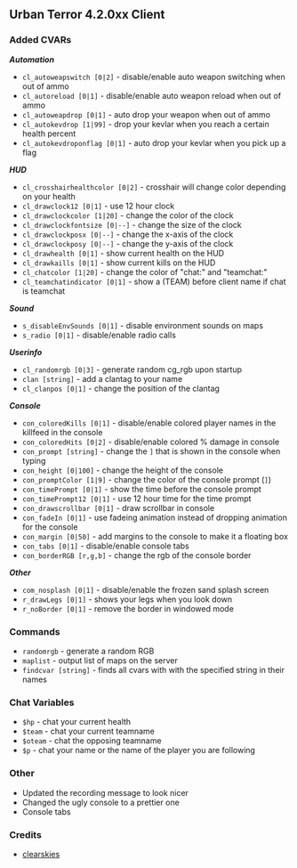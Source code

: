## Urban Terror 4.2.0xx Client ##

### Added CVARs ###

_<b>Automation</b>_
+ `cl_autoweapswitch [0|2]` - disable/enable auto weapon switching when out of ammo
+ `cl_autoreload [0|1]` - disable/enable auto weapon reload when out of ammo
+ `cl_autoweapdrop [0|1]` - auto drop your weapon when out of ammo
+ `cl_autokevdrop [1|99]` - drop your kevlar when you reach a certain health percent
+ `cl_autokevdroponflag [0|1]` - auto drop your kevlar when you pick up a flag

_<b>HUD</b>_
+ `cl_crosshairhealthcolor [0|2]` - crosshair will change color depending on your health
+ `cl_drawclock12 [0|1]` - use 12 hour clock
+ `cl_drawclockcolor [1|20]` - change the color of the clock
+ `cl_drawclockfontsize [0|--]` - change the size of the clock
+ `cl_drawclockposx [0|--]` - change the x-axis of the clock
+ `cl_drawclockposy [0|--]` - change the y-axis of the clock
+ `cl_drawhealth [0|1]` - show current health on the HUD
+ `cl_drawkaills [0|1]` - show current kills on the HUD
+ `cl_chatcolor [1|20]` - change the color of "chat:" and "teamchat:"
+ `cl_teamchatindicator [0|1]` - show a (TEAM) before client name if chat is teamchat

_<b>Sound</b>_
+ `s_disableEnvSounds [0|1]` - disable environment sounds on maps
+ `s_radio [0|1]` - disable/enable radio calls

_<b>Userinfo</b>_
+ `cl_randomrgb [0|3]` - generate random cg_rgb upon startup
+ `clan [string]` - add a clantag to your name
+ `cl_clanpos [0|1]` - change the position of the clantag

_<b>Console</b>_
+ `con_coloredKills [0|1]` - disable/enable colored player names in the killfeed in the console
+ `con_coloredHits [0|2]` - disable/enable colored % damage in console
+ `con_prompt [string]` - change the `]` that is shown in the console when typing
+ `con_height [0|100]` - change the height of the console
+ `con_promptColor [1|9]` - change the color of the console prompt (`]`)
+ `con_timePrompt [0|1]` - show the time before the console prompt
+ `con_timePrompt12 [0|1]` - use 12 hour time for the time prompt
+ `con_drawscrollbar [0|1]` - draw scrollbar in console
+ `con_fadeIn [0|1]` - use fadeing animation instead of dropping animation for the console
+ `con_margin [0|50]` - add margins to the console to make it a floating box
+ `con_tabs [0|1]` - disable/enable console tabs
+ `con_borderRGB [r,g,b]` - change the rgb of the console border

_<b>Other</b>_
+ `com_nosplash [0|1]` - disable/enable the frozen sand splash screen
+ `r_drawLegs [0|1]` - shows your legs when you look down
+ `r_noBorder [0|1]` - remove the border in windowed mode

### Commands ###
+ `randomrgb` - generate a random RGB
+ `maplist` - output list of maps on the server
+ `findcvar [string]` - finds all cvars with with the specified string in their names

### Chat Variables ###
+ `$hp` - chat your current health
+ `$team` - chat your current teamname
+ `$oteam` - chat the opposing teamname
+ `$p` - chat your name or the name of the player you are following

### Other ###
+ Updated the recording message to look nicer
+ Changed the ugly console to a prettier one
+ Console tabs

### Credits ###
+ [clearskies](https://github.com/clearskies)
